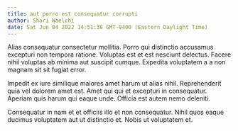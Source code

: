 ```yaml
---
title: aut porro est consequatur corrupti
author: Shari Waelchi
date: Sat Jun 04 2022 14:51:38 GMT-0400 (Eastern Daylight Time)
---
```

Alias consequatur consectetur mollitia. Porro qui distinctio accusamus excepturi non tempora ratione. Voluptas est et est nesciunt delectus. Facere nihil voluptas ab minima aut suscipit cumque. Expedita voluptatem a a non magnam sit sit fugiat error.

 Impedit ex iure similique maiores amet harum ut alias nihil. Reprehenderit quia vel dolorem amet est. Amet qui qui et excepturi in consequatur. Aperiam quis harum qui eaque unde. Officia est autem nemo deleniti.

 Consequatur in nam et et officiis illo et non consequatur. Nihil quos eaque ducimus voluptatem aut ut distinctio et. Nobis ut voluptatem et.